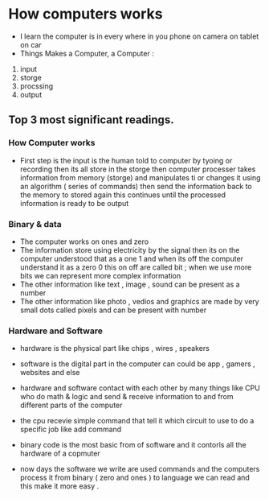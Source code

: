# How computers works 
- I learn the computer  is in every where in you phone on camera on tablet on car 
- Things Makes a Computer, a Computer  :
1. input
2. storge
3. procssing 
4. output 
 
 ## Top 3  most significant readings.
 ### How Computer works 
- First step is  the input is the human told to computer by tyoing or recording  then its all store in the storge  then computer processer takes information from memory (storge)  and manipulates ti or changes it using an algorithm ( series of commands)  then send the  information back to the memory to stored again  this continues until the processed information is ready to be output  

### Binary & data 
- The computer works on ones and zero 
 - The information  store using electricity  by the signal  then its on the computer understood that as a one 1 and when its off the computer understand it as a zero 0  this on off are called bit ; when we use more bits we can represent more complex information 
 -  The other information like text , image , sound can be present as a number 
  -  The other information like photo , vedios and graphics  are made by very small dots called pixels and can be present with number 

  ### Hardware and Software 
  - hardware is the physical part like chips , wires , speakers 
  - software is the digital part in the computer can could be app , gamers , websites and else 
   - hardware and software contact with each other by many things  like CPU who  do math & logic  and send & receive information to  and from different parts of the computer
   - the cpu recevie simple command that tell it which circuit to use to do a specific job like add  command 

- binary code is the most basic from of software and it contorls all the hardware of a copmuter 
- now days the software we write  are used commands  and the computers process it  from binary ( zero and ones ) to language we can read and  this make it more easy .
